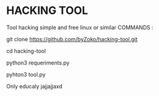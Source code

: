 # HACKING TOOL
Tool hacking simple and free linux or similar
COMMANDS :

git clone https://github.com/byZoko/hacking-tool.git


cd hacking-tool

python3 requeriments.py


pyhton3 tool.py

Only educaly jajjajjaxd
